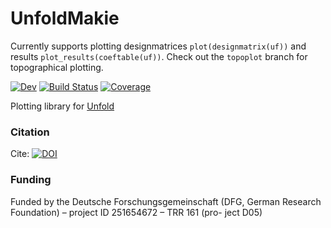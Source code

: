 # UnfoldMakie
Currently supports plotting designmatrices `plot(designmatrix(uf))` and results `plot_results(coeftable(uf))`. Check out the `topoplot` branch for topographical plotting.

[![Dev](https://img.shields.io/badge/docs-dev-blue.svg)](https://unfoldtoolbox.github.io/UnfoldMakie.jl/dev)
[![Build Status](https://github.com/unfoldtoolbox/UnfoldMakie.jl/workflows/CI/badge.svg)](https://github.com/unfoldtoolbox/UnfoldMakie.jl/actions)
[![Coverage](https://codecov.io/gh/behinger/UnfoldMakie.jl/branch/master/graph/badge.svg)](https://codecov.io/gh/behinger/UnfoldMakie.jl)


Plotting library for [Unfold](https://github.com/unfoldtoolbox/unfold.jl/)


### Citation
Cite: [![DOI](https://zenodo.org/badge/DOI/10.5281/zenodo.6531996.svg)](https://doi.org/10.5281/zenodo.6531996)

### Funding
Funded by the Deutsche Forschungsgemeinschaft (DFG, German Research Foundation) – project ID 251654672 – TRR 161 (pro-
ject D05)


